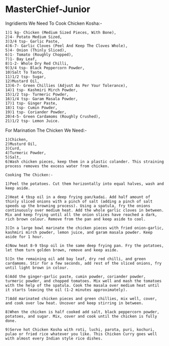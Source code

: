 # MasterChief-Junior

Ingridients We Need To Cook Chicken Kosha:-

    1)1 kg- Chicken (Medium Sized Pieces, With Bone),
    2)4- Potato Medium Sized,
    3)3/4 tsp- Garlic Paste,
    4)6-7- Garlic Cloves (Peel And Keep The Cloves Whole),
    5)4- Onion (Thinly Sliced),
    6)1- Tomato (Roughly Chopped),
    7)1- Bay Leaf,
    8)1-2- Whole Dry Red Chilli,
    9)3/4 tsp- Black Peppercorn Powder,
    10)Salt To Taste,
    11)1/2 tsp- Sugar,
    12)Mustard Oil,
    13)6-7- Green Chillies (Adjust As Per Your Tolerance),
    14)1 tsp- Kashmiri Mirch Powder,
    15)1/2 tsp- Turmeric Powder,
    16)1/4 tsp- Garam Masala Powder,
    17)1 tsp- Ginger Paste,
    18)1 tsp- Cumin Powder,
    19)1 tsp- Coriander Powder,
    20)4-5- Green Cardamoms (Roughly Crushed),
    21)1/2 tsp- Lemon Juice.
    
 For Marination The Chicken We Need:-

    1)Chicken,
    2)Musturd Oil,
    3)Curd,
    4)Turmeric Powder,
    5)Salt,
    6)Wash chicken pieces, keep them in a plastic colander. This straining process removes the excess water from chicken.
    
    Cooking The Chicken:-

    1)Peel the potatoes. Cut them horizontally into equal halves, wash and keep aside.

    2)Heat 4 tbsp oil in a deep frying pan/kadai. Add half amount of thinly sliced onions with a pinch of salt (adding a pinch of salt speeds up the browning process). Using a spatula, fry the onions continuously over medium heat. Add the whole garlic cloves in between. Mix and keep frying until all the onion slices have reached a dark, rich brown colour. Remove from the pan and keep aside to cool. 

    3)In a large bowl marinate the chicken pieces with fried onion-garlic, kashmiri mirch powder, lemon juice, and garam masala powder. Keep aside for 1 hour.

    4)Now heat 8-9 tbsp oil in the same deep frying pan. Fry the potatoes, let them turn golden brown, remove and keep aside.

    5)In the remaining oil add bay leaf, dry red chilli, and green cardamoms. Stir for a few seconds, add rest of the sliced onions, fry until light brown in colour. 

    6)Add the ginger-garlic paste, cumin powder, coriander powder, turmeric powder, and chopped tomatoes. Mix well and mash the tomatoes with the help of the spatula. Cook the masala over medium heat until it starts leaving the oil (1-2 minutes approximately).

    7)Add marinated chicken pieces and green chillies, mix well, cover, and cook over low heat. Uncover and keep stirring in between. 

    8)When the chicken is half cooked add salt, black peppercorn powder, potatoes, and sugar. Mix, cover and cook until the chicken is fully done.

    9)Serve hot Chicken Kosha with roti, luchi, parota, puri, kochuri, pulao or fried rice whatever you like. This Chicken Curry goes well with almost every Indian style rice dishes.
